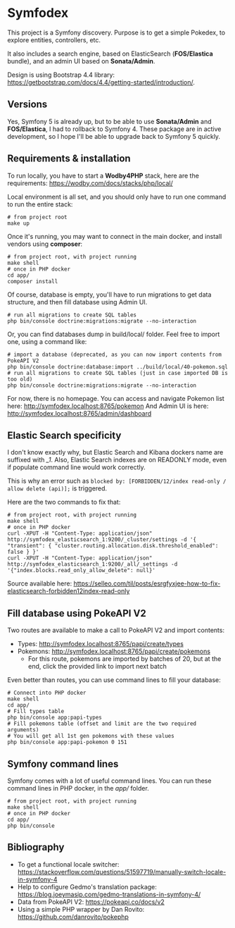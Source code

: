 # Symfodex

This project is a Symfony discovery.
Purpose is to get a simple Pokedex, to explore entities, controllers, etc.

It also includes a search engine, based on ElasticSearch (**FOS/Elastica** bundle), and an admin UI based on **Sonata/Admin**.

Design is using Bootstrap 4.4 library: https://getbootstrap.com/docs/4.4/getting-started/introduction/.

## Versions
Yes, Symfony 5 is already up, but to be able to use **Sonata/Admin** and **FOS/Elastica**, I had to rollback to Symfony 4.
These package are in active development, so I hope I'll be able to upgrade back to Symfony 5 quickly.

## Requirements & installation
To run locally, you have to start a **Wodby4PHP** stack, here are the requirements: https://wodby.com/docs/stacks/php/local/

Local environment is all set, and you should only have to run one command to run the entire stack:
```
# from project root
make up
```

Once it's running, you may want to connect in the main docker, and install vendors using **composer**:
```
# from project root, with project running
make shell
# once in PHP docker
cd app/
composer install
```

Of course, database is empty, you'll have to run migrations to get data structure, and then fill database using Admin UI.
```
# run all migrations to create SQL tables
php bin/console doctrine:migrations:migrate --no-interaction
```

Or, you can find databases dump in build/local/ folder. Feel free to import one, using a command like:
```
# import a database (deprecated, as you can now import contents from PokeAPI V2
php bin/console doctrine:database:import ../build/local/40-pokemon.sql
# run all migrations to create SQL tables (just in case imported DB is too old)
php bin/console doctrine:migrations:migrate --no-interaction
```

For now, there is no homepage.
You can access and navigate Pokemon list here: http://symfodex.localhost:8765/pokemon
And Admin UI is here: http://symfodex.localhost:8765/admin/dashboard

## Elastic Search specificity

I don't know exactly why, but Elastic Search and Kibana dockers name are suffixed with *\_1*.
Also, Elastic Search indexes are on READONLY mode, even if populate command line would work correctly.

This is why an error such as `blocked by: [FORBIDDEN/12/index read-only / allow delete (api)];` is triggered.

Here are the two commands to fix that:
```
# from project root, with project running
make shell
# once in PHP docker
curl -XPUT -H "Content-Type: application/json" http://symfodex_elasticsearch_1:9200/_cluster/settings -d '{ "transient": { "cluster.routing.allocation.disk.threshold_enabled": false } }'
curl -XPUT -H "Content-Type: application/json" http://symfodex_elasticsearch_1:9200/_all/_settings -d '{"index.blocks.read_only_allow_delete": null}'
```

Source available here: https://selleo.com/til/posts/esrgfyxjee-how-to-fix-elasticsearch-forbidden12index-read-only

## Fill database using PokeAPI V2

Two routes are available to make a call to PokeAPI V2 and import contents:
* Types: http://symfodex.localhost:8765/papi/create/types
* Pokemons: http://symfodex.localhost:8765/papi/create/pokemons
  * For this route, pokemons are imported by batches of 20, but at the end, click the provided link to import next batch

Even better than routes, you can use command lines to fill your database:
```
# Connect into PHP docker
make shell
cd app/
# Fill types table
php bin/console app:papi-types
# Fill pokemons table (offset and limit are the two required arguments)
# You will get all 1st gen pokemons with these values
php bin/console app:papi-pokemon 0 151
```

## Symfony command lines

Symfony comes with a lot of useful command lines. You can run these command lines in PHP docker, in the *app/* folder.
```
# from project root, with project running
make shell
# once in PHP docker
cd app/
php bin/console
```

## Bibliography

* To get a functional locale switcher: https://stackoverflow.com/questions/51597719/manually-switch-locale-in-symfony-4
* Help to configure Gedmo's translation package: https://blog.joeymasip.com/gedmo-translations-in-symfony-4/
* Data from PokeAPI V2: https://pokeapi.co/docs/v2
* Using a simple PHP wrapper by Dan Rovito: https://github.com/danrovito/pokephp
